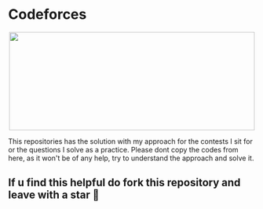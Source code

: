 # Codeforces

<p align="center" width="100px" height="100px">
  <img src="http://yxxshin.github.io/images/CodeForces_Cover.jpg" height="200px" width="500px">
</p>

 

This repositories has the solution with my approach for the contests I sit for or the questions I solve as a practice. Please dont copy the codes from here, as it won't be of any help, try to understand the approach and solve it. 

## If u find this helpful do fork this repository and leave with a star 🌟
